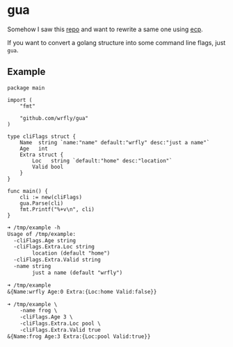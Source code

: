 # gua

Somehow I saw this [repo](https://github.com/alexflint/go-arg) and want
to rewrite a same one using [ecp](https://github.com/wrfly/ecp).

If you want to convert a golang structure into some command line flags,
just `gua`.

## Example

```golang
package main

import (
    "fmt"

    "github.com/wrfly/gua"
)

type cliFlags struct {
    Name  string `name:"name" default:"wrfly" desc:"just a name"`
    Age   int
    Extra struct {
        Loc   string `default:"home" desc:"location"`
        Valid bool
    }
}

func main() {
    cli := new(cliFlags)
    gua.Parse(cli)
    fmt.Printf("%+v\n", cli)
}
```

```txt
➜ /tmp/example -h
Usage of /tmp/example:
  -cliFlags.Age string
  -cliFlags.Extra.Loc string
        location (default "home")
  -cliFlags.Extra.Valid string
  -name string
        just a name (default "wrfly")

➜ /tmp/example
&{Name:wrfly Age:0 Extra:{Loc:home Valid:false}}

➜ /tmp/example \
    -name frog \
    -cliFlags.Age 3 \
    -cliFlags.Extra.Loc pool \
    -cliFlags.Extra.Valid true
&{Name:frog Age:3 Extra:{Loc:pool Valid:true}}
```